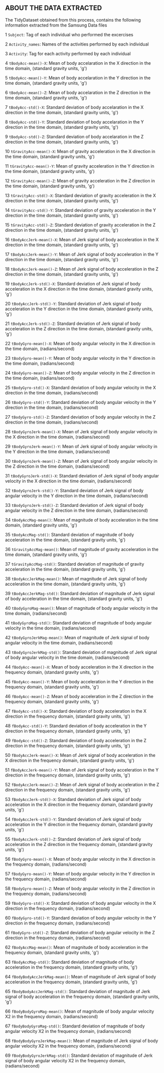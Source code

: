 ## ABOUT THE DATA EXTRACTED

The TidyDataset obtained from this process, contains the following information extracted from the Samsung Data files

1 `Subject`: Tag of each individual who performed the excercises

2  `Activity_names`: Names of the activities performed by each individual

3  `Activity`: Tag for each activity performed by each individual

4  `tBodyAcc-mean()-X`: Mean of body accelaration in the X direction in the time domain, (standard gravity units, 'g')

5  `tBodyAcc-mean()-Y`: Mean of body accelaration in the Y direction in the time domain, (standard gravity units, 'g')

6  `tBodyAcc-mean()-Z`: Mean of body accelaration in the Z direction in the time domain, (standard gravity units, 'g')

7  `tBodyAcc-std()-X`: Standard deviation of body accelaration in the X direction in the time domain, (standard gravity units, 'g')

8  `tBodyAcc-std()-Y`: Standard deviation of body accelaration in the Y direction in the time domain, (standard gravity units, 'g')

9  `tBodyAcc-std()-Z`: Standard deviation of body accelaration in the Z direction in the time domain, (standard gravity units, 'g')

10 `tGravityAcc-mean()-X`: Mean of gravity acceleration in the X direction in the time domain, (standard gravity units, 'g')

11 `tGravityAcc-mean()-Y`: Mean of gravity acceleration in the Y direction in the time domain, (standard gravity units, 'g')

12 `tGravityAcc-mean()-Z`: Mean of gravity acceleration in the Z direction in the time domain, (standard gravity units, 'g')

13 `tGravityAcc-std()-X`: Standard deviation of gravity acceleration in the X direction in the time domain, (standard gravity units, 'g')

14 `tGravityAcc-std()-Y`: Standard deviation of gravity acceleration in the Y direction in the time domain, (standard gravity units, 'g')

15 `tGravityAcc-std()-Z`: Standard deviation of gravity acceleration in the Z direction in the time domain, (standard gravity units, 'g')

16 `tBodyAccJerk-mean()-X`: Mean of Jerk signal of body acceleration in the X direction in the time domain, (standard gravity units, 'g')

17 `tBodyAccJerk-mean()-Y`: Mean of Jerk signal of body acceleration in the Y direction in the time domain, (standard gravity units, 'g')

18 `tBodyAccJerk-mean()-Z`: Mean of Jerk signal of body acceleration in the Z direction in the time domain, (standard gravity units, 'g')

19 `tBodyAccJerk-std()-X`: Standard deviation of Jerk signal of body acceleration in the X direction in the time domain, (standard gravity units, 'g')

20 `tBodyAccJerk-std()-Y`: Standard deviation of Jerk signal of body acceleration in the Y direction in the time domain, (standard gravity units, 'g')

21 `tBodyAccJerk-std()-Z`: Standard deviation of Jerk signal of body acceleration in the Z direction in the time domain, (standard gravity units, 'g')

22 `tBodyGyro-mean()-X`: Mean of body angular velocity in the X direction in the time domain, (radians/second)

23 `tBodyGyro-mean()-Y`: Mean of body angular velocity in the Y direction in the time domain, (radians/second)

24 `tBodyGyro-mean()-Z`: Mean of body angular velocity in the Z direction in the time domain, (radians/second)

25 `tBodyGyro-std()-X`: Standard deviation of body angular velocity in the X direction in the time domain, (radians/second)

26 `tBodyGyro-std()-Y`: Standard deviation of body angular velocity in the Y direction in the time domain, (radians/second)

27 `tBodyGyro-std()-Z`: Standard deviation of body angular velocity in the Z direction in the time domain, (radians/second)

28 `tBodyGyroJerk-mean()-X`: Mean of Jerk signal of body angular velocity in the X direction in the time domain, (radians/second)

29 `tBodyGyroJerk-mean()-Y`: Mean of Jerk signal of body angular velocity in the Y direction in the time domain, (radians/second)

30 `tBodyGyroJerk-mean()-Z`: Mean of Jerk signal of body angular velocity in the Z direction in the time domain, (radians/second)

31 `tBodyGyroJerk-std()-X`: Standard deviation of Jerk signal of body angular velocity in the X direction in the time domain, (radians/second)

32 `tBodyGyroJerk-std()-Y`: Standard deviation of Jerk signal of body angular velocity in the Y direction in the time domain, (radians/second)

33 `tBodyGyroJerk-std()-Z`: Standard deviation of Jerk signal of body angular velocity in the Z direction in the time domain, (radians/second)

34 `tBodyAccMag-mean()`: Mean of magnitude of body acceleration in the time domain, (standard gravity units, 'g')

35 `tBodyAccMag-std()`: Standard deviation of magnitude of body acceleration in the time domain, (standard gravity units, 'g')

36 `tGravityAccMag-mean()`: Mean of magnitude of gravity acceleration in the time domain, (standard gravity units, 'g')

37 `tGravityAccMag-std()`: Standard deviation of magnitude of gravity acceleration in the time domain, (standard gravity units, 'g')

38 `tBodyAccJerkMag-mean()`: Mean of magnitude of Jerk signal of body acceleration in the time domain, (standard gravity units, 'g')

39 `tBodyAccJerkMag-std()`: Standard deviation of magnitude of Jerk signal of body acceleration in the time domain, (standard gravity units, 'g')

40 `tBodyGyroMag-mean()`: Mean of magnitude of body angular velocity in the time domain, (radians/second)

41 `tBodyGyroMag-std()`: Standard deviation of magnitude of body angular velocity in the time domain, (radians/second)

42 `tBodyGyroJerkMag-mean()`: Mean of magnitude of Jerk signal of body angular velocity in the time domain, (radians/second)

43 `tBodyGyroJerkMag-std()`: Standard deviation of magnitude of Jerk signal of body angular velocity in the time domain, (radians/second)

44 `fBodyAcc-mean()-X`: Mean of body acceleration in the X direction in the frequency domain, (standard gravity units, 'g')

45 `fBodyAcc-mean()-Y`: Mean of body acceleration in the Y direction in the frequency domain, (standard gravity units, 'g')

46 `fBodyAcc-mean()-Z`: Mean of body acceleration in the Z direction in the frequency domain, (standard gravity units, 'g')

47 `fBodyAcc-std()-X`: Standard deviation of body acceleration in the X direction in the frequency domain, (standard gravity units, 'g')

48 `fBodyAcc-std()-Y`: Standard deviation of body acceleration in the Y direction in the frequency domain, (standard gravity units, 'g')

49 `fBodyAcc-std()-Z`: Standard deviation of body acceleration in the Z direction in the frequency domain, (standard gravity units, 'g')

50 `fBodyAccJerk-mean()-X`: Mean of Jerk signal of body acceleration in the X direction in the frequency domain, (standard gravity units, 'g')

51 `fBodyAccJerk-mean()-Y`: Mean of Jerk signal of body acceleration in the Y direction in the frequency domain, (standard gravity units, 'g')

52 `fBodyAccJerk-mean()-Z`: Mean of Jerk signal of body acceleration in the Z direction in the frequency domain, (standard gravity units, 'g')

53 `fBodyAccJerk-std()-X`: Standard deviation of Jerk signal of body acceleration in the X direction in the frequency domain, (standard gravity units, 'g')

54 `fBodyAccJerk-std()-Y`: Standard deviation of Jerk signal of body acceleration in the Y direction in the frequency domain, (standard gravity units, 'g')

55 `fBodyAccJerk-std()-Z`: Standard deviation of Jerk signal of body acceleration in the Z direction in the frequency domain, (standard gravity units, 'g')

56 `fBodyGyro-mean()-X`: Mean of body angular velocity in the X direction in the frequency domain, (radians/second)

57 `fBodyGyro-mean()-Y`: Mean of body angular velocity in the Y direction in the frequency domain, (radians/second)

58 `fBodyGyro-mean()-Z`: Mean of body angular velocity in the Z direction in the frequency domain, (radians/second)

59 `fBodyGyro-std()-X`: Standard deviation of body angular velocity in the X direction in the frequency domain, (radians/second)

60 `fBodyGyro-std()-Y`: Standard deviation of body angular velocity in the Y direction in the frequency domain, (radians/second)

61 `fBodyGyro-std()-Z`: Standard deviation of body angular velocity in the Z direction in the frequency domain, (radians/second)

62 `fBodyAccMag-mean()`: Mean of magnitude of body acceleration in the frequency domain, (standard gravity units, 'g')

63 `fBodyAccMag-std()`: Standard deviation of magnitude of body acceleration in the frequency domain, (standard gravity units, 'g')

64 `fBodyBodyAccJerkMag-mean()`: Mean of magnitude of Jerk signal of body acceleration in the frequency domain, (standard gravity units, 'g')

65 `fBodyBodyAccJerkMag-std()`: Standard deviation of magnitude of Jerk signal of body acceleration in the frequency domain, (standard gravity units, 'g')

66 `fBodyBodyGyroMag-mean()`:  Mean of magnitude of body angular velocity X2 in the frequency domain, (radians/second)

67 `fBodyBodyGyroMag-std()`: Standard deviation of magnitude of body angular velocity X2 in the frequency domain, (radians/second)

68 `fBodyBodyGyroJerkMag-mean()`: Mean of magnitude of Jerk signal of body angular velocity X2 in the frequency domain, (radians/second)

69 `fBodyBodyGyroJerkMag-std()`: Standard deviation of magnitude of Jerk signal of body angular velocity X2 in the frequency domain, (radians/second)
